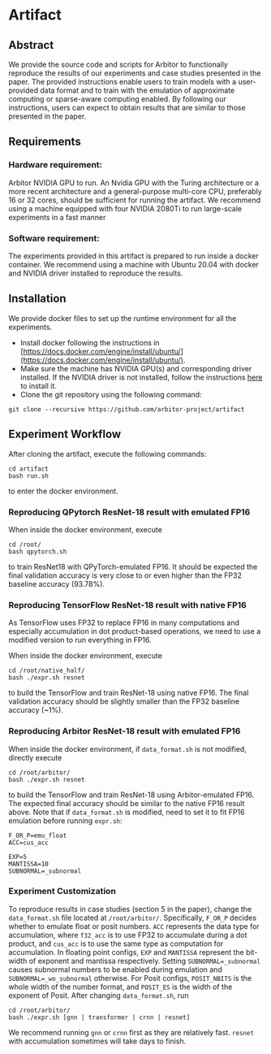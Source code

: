 # Artifact

## Abstract
We provide the source code and scripts for Arbitor to functionally reproduce the results of our experiments and case studies presented in the paper. The provided instructions enable users to train models with a user-provided data format and to train with the emulation of approximate computing or sparse-aware computing enabled.
By following our instructions, users can expect to obtain results that are similar to those presented in the paper.
## Requirements
### Hardware requirement:
Arbitor NVIDIA GPU to run. An Nvidia GPU with the Turing architecture or a more recent architecture and a general-purpose multi-core CPU, preferably 16 or 32 cores, should be sufficient for running the artifact. We recommend using a machine equipped with four NVIDIA 2080Ti to run large-scale experiments in a fast manner

### Software requirement:
The experiments provided in this artifact is prepared to run inside a docker container. We recommend using a machine with Ubuntu 20.04 with docker and NVIDIA driver installed to reproduce the results.


## Installation
We provide docker files to set up the runtime environment for all the experiments. 

* Install docker following the instructions in [https://docs.docker.com/engine/install/ubuntu/](https://docs.docker.com/engine/install/ubuntu/).
* Make sure the machine has NVIDIA GPU(s) and corresponding driver installed. If the NVIDIA driver is not installed, follow the instructions [here](https://docs.nvidia.com/datacenter/tesla/tesla-installation-notes/index.html) to install it. 
* Clone the git repository using the following command: 
```
git clone --recursive https://github.com/arbitor-project/artifact 
```

## Experiment Workflow
After cloning the artifact, execute the following commands:
```
cd artifact
bash run.sh
```
to enter the docker environment.

### Reproducing QPytorch ResNet-18 result with emulated FP16
When inside the docker environment, execute 
```
cd /root/
bash qpytorch.sh
```
to train ResNet18 with QPyTorch-emulated FP16. It should be expected the final validation accuracy is very close to or even higher than the FP32 baseline accuracy (93.78%).

### Reproducing TensorFlow ResNet-18 result with native FP16
As TensorFlow uses FP32 to replace FP16 in many computations and especially accumulation in dot product-based operations, we need to use a modified version to run everything in FP16. 

When inside the docker environment, execute
``` 
cd /root/native_half/
bash ./expr.sh resnet
```
to build the TensorFlow and train ResNet-18 using native FP16. The final validation accuracy should be slightly smaller than the FP32 baseline accuracy (~1%).

### Reproducing Arbitor ResNet-18 result with emulated FP16
When inside the docker environment, if `data_format.sh` is not modified, directly execute
```
cd /root/arbitor/
bash ./expr.sh resnet
```
to build the TensorFlow and train ResNet-18 using Arbitor-emulated FP16. The expected final accuracy should be similar to the native FP16 result above.
Note that if `data_format.sh` is modified, need to set it to fit FP16 emulation before running `expr.sh`:
```
F_OR_P=emu_float
ACC=cus_acc

EXP=5
MANTISSA=10
SUBNORMAL=_subnormal
```

### Experiment Customization
To reproduce results in case studies (section 5 in the paper), change the `data_format.sh` file located at `/root/arbitor/`. 
Specifically, `F_OR_P` decides whether to emulate float or posit numbers. 
`ACC` represents the data type for accumulation, where `f32_acc` is to use FP32 to accumulate during a dot product, and `cus_acc` is to use the same type as computation for accumulation. In floating point configs, `EXP` and `MANTISSA` represent the bit-width of exponent and mantissa respectively. Setting `SUBNORMAL=_subnormal` causes subnormal numbers to be enabled during emulation and `SUBNORMAL=_wo_subnormal` otherwise.
For Posit configs, `POSIT_NBITS` is the whole width of the number format, and `POSIT_ES` is the width of the exponent of Posit.
After changing `data_format.sh`, run 
```
cd /root/arbitor/
bash ./expr.sh [gnn | transformer | crnn | resnet]
```
We recommend running `gnn` or `crnn` first as they are relatively fast. `resnet` with accumulation sometimes will take days to finish.